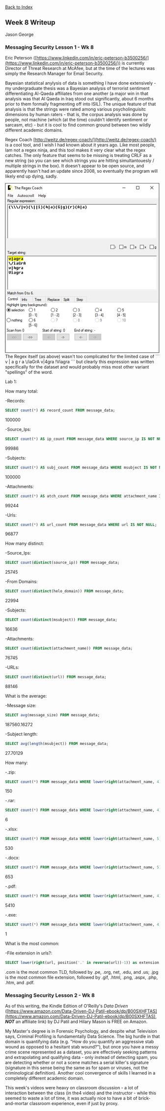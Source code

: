 [Back to Index](https://jaegermeiste.github.io/DefenseAgainstTheDarkArts/)

## Week 8 Writeup

Jason George

### Messaging Security Lesson 1 - Wk 8

Eric Peterson ([https://www.linkedin.com/in/eric-peterson-b3500256/](https://www.linkedin.com/in/eric-peterson-b3500256/)) is currently Director of Threat Research at McAfee, but at the time of the lectures was simply the Research Manager for Email Security.

Bayesian statistical anylysis of data is something I have done extensively - my undergraduate thesis was a Bayesian analysis of terrorist sentiment differentiating Al-Qaeda affiliates from one another (a major win in that analysis was that Al Qaeda in Iraq stood out significantly, about 6 months prior to them formally fragmenting off into ISIL). The unique feature of that analysis is that the strings were rated among various psycholinguisitc dimensions by human raters - that is, the corpus analysis was done by people, not machine (which (at the time) couldn't identify sentiment or sarcasm, etc) - but it is cool to find common ground between two wildly different academic domains.

Regex Coach [http://weitz.de/regex-coach/](http://weitz.de/regex-coach/) is a cool tool, and I wish I had known about it years ago. Like most people, Iam not a regex ninja, and this tool makes it very clear what the regex catches. The only feature that seems to be missing is treating CRLF as a new string (so you can see which strings you are hitting simultantouesly / multiple strings in the box). It doesn't appear to be open source, and apparently hasn't had an update since 2008, so eventually the program will likely end up dying, sadly.

<img src="RegexCoachViagra.PNG" alt="">
The Regex itself (as above) wasn't too complicated for the limited case of
```
v | a g r a
\/iaGrA
v|4gra
!Viagra
```
but clearly this expression was written specifically for the dataset and would probably miss most other variant "spellings" of the word. 

Lab 1:

How many total:

-Records: 
```sql
SELECT count(*) AS record_count FROM message_data;
```
100000

-Source_Ips:
```sql
SELECT count(*) AS ip_count FROM message_data WHERE source_ip IS NOT NULL;
```
99986

-Subjects: 
```sql
SELECT count(*) AS subj_count FROM message_data WHERE msubject IS NOT NULL;
```
100000

-Attachments: 
```sql
SELECT count(*) AS atch_count FROM message_data WHERE attachment_name IS NOT NULL AND length(attachment_name) > 0;
```
99244

-Urls: 
```sql
SELECT count(*) AS url_count FROM message_data WHERE url IS NOT NULL;
``` 
96877

How many distinct:

-Source_Ips: 
```sql
SELECT count(distinct(source_ip)) FROM message_data;
```
25745

-From Domains: 
```sql
SELECT count(distinct(helo_domain)) FROM message_data;
```
22994

-Subjects: 
```sql
SELECT count(distinct(msubject)) FROM message_data;
```
16636

-Attachments: 
```sql
SELECT count(distinct(attachment_name)) FROM message_data;
```
76745

-URLs: 
```sql
SELECT count(distinct(url)) FROM message_data;
```
88146

What is the average:

-Message size: 
```sql
SELECT avg(message_size) FROM message_data;
```
187560.16272

-Subject length: 
```sql
SELECT avg(length(msubject)) FROM message_data;
```
27.70129

How many:

-.zip: 
```sql
SELECT count(*) FROM message_data WHERE lower(right(attachment_name, 4)) = '.zip';
```
150

-.rar: 
```sql
SELECT count(*) FROM message_data WHERE lower(right(attachment_name, 4)) = '.rar';
```
6

-.xlsx: 
```sql
SELECT count(*) FROM message_data WHERE lower(right(attachment_name, 5)) = '.xlsx';
```
530

-.docx: 
```sql
SELECT count(*) FROM message_data WHERE lower(right(attachment_name, 5)) = '.docx';
```
653

-.pdf: 
```sql
SELECT count(*) FROM message_data WHERE lower(right(attachment_name, 4)) = '.pdf';
```
5410

-.exe: 
```sql
SELECT count(*) FROM message_data WHERE lower(right(attachment_name, 4)) = '.zip';
```
1

What is the most common:

-File extension in urls?: 
```sql
SELECT lower(right(url, position('.' in reverse(url))-1)) as extension, count(*) as count FROM message_data GROUP BY extension ORDER BY count DESC;
```
.com is the most common TLD, followed by .pe, .org, net, .edu, and .us; .jpg is the most common file extension, followed by .gif, .html, .png, .aspx, .php, .htm, and .pdf.


### Messaging Security Lesson 2 - Wk 8

As of this writing, the Kindle Edition of O'Reilly's *Data Driven* ([https://www.amazon.com/Data-Driven-DJ-Patil-ebook/dp/B00SXHFTAS](https://www.amazon.com/Data-Driven-DJ-Patil-ebook/dp/B00SXHFTAS), **_NOT_** an affiliate link) by DJ Patil and Hilary Mason is FREE on Amazon.

My Master's degree is in Forensic Psychology, and despite what Television says, Criminal Profiling is fundamentally Data Science. The big hurdle in that domain is quantifying data (e.g. "How do you quantify an aggressive stab wound as opposed to a hesitant stab wound?"), but once you have a messy crime scene represented as a dataset, you are effectively seeking patterns and extrapolating and qualifying data - only instead of detecting spam, you are detecting whether or not a scene matches a serial killer's signature (signature in this sense being the same as for spam or viruses, not the criminological definition). Another cool convergence of skills I learned in a completely different academic domain.

This week's videos were heavy on classroom discussion - a lot of interaction between the class (in the4 video) and the instructor - while this seemed to waste a lot of time, it was actually nice to have a bit of brick-and-mortar classroom experience, even if just by proxy.
